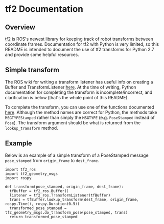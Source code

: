 # tf2 Documentation

## Overview

[tf2](http://wiki.ros.org/tf2) is ROS's newest library for keeping track of robot transforms between coordinate frames. Documentation for tf2 with Python is very limited, so this README is intended to document the use of tf2 transforms for Python 2.7 and provide some helpful resources.

## Simple transform

The ROS wiki for writing a transform listener has useful info on creating a Buffer and TransformListener [here](http://wiki.ros.org/tf2/Tutorials/Writing%20a%20tf2%20listener%20%28Python%29). At the time of writing, Python documentation for completing the transform is incomplete/incorrect, and clarification is below (that's the whole point of this README).

To complete the transform, you can use one of the functions documented [here](http://docs.ros.org/diamondback/api/tf2_geometry_msgs/html/namespacetf2__geometry__msgs_1_1tf2__geometry__msgs.html). Although the method names are correct for Python, the methods take ```MSGTYPEStamped``` rather than simply the ```MSGTYPE``` (e.g. ```PoseStamped``` instead of ```Pose```). The transform argument should be what is returned from the ```lookup_transform``` method.

## Example

Below is an example of a simple transform of a PoseStamped message `pose_stamped` from `origin_frame` to `dest_frame`.

```
import tf2_ros
import tf2_geometry_msgs
import rospy

def transform(pose_stamped, origin_frame, dest_frame):
  tfBuffer = tf2_ros.Buffer()
  listener = tf2_ros.TransformListener(tfBuffer)
  trans = tfBuffer.lookup_transform(dest_frame, origin_frame, rospy.Time(), rospy.Duration(0.5))
  transformed_pose_stamped = tf2_geometry_msgs.do_transform_pose(pose_stamped, trans)
  return transformed_pose_stamped
```

